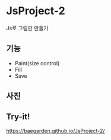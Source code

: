 # JsProject-2
Js로 그림판 만들기

## 기능 
* Paint(size control)
* Fill
* Save

## 사진 


## Try-it! 
https://baegarden.github.io/JsProject-2/

